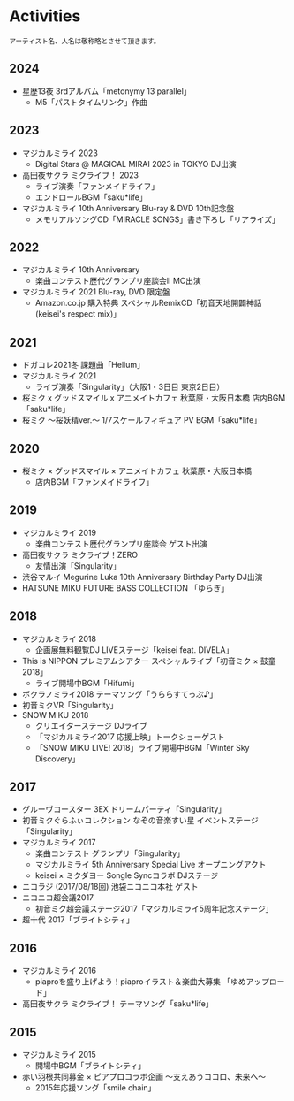 # Activities

<span style="font-size: 12px;">アーティスト名、人名は敬称略とさせて頂きます。</span>

## 2024

* 星歴13夜 3rdアルバム「metonymy 13 parallel」
  * M5「パストタイムリンク」作曲

## 2023

* マジカルミライ 2023
  * Digital Stars @ MAGICAL MIRAI 2023 in TOKYO DJ出演
* 高田夜サクラ ミクライブ！ 2023
  * ライブ演奏「ファンメイドライフ」
  * エンドロールBGM「saku\*life」
* マジカルミライ 10th Anniversary Blu-ray & DVD 10th記念盤
  * メモリアルソングCD「MIRACLE SONGS」書き下ろし「リアライズ」

## 2022

* マジカルミライ 10th Anniversary
  * 楽曲コンテスト歴代グランプリ座談会II MC出演
* マジカルミライ 2021 Blu-ray, DVD 限定盤
  * Amazon.co.jp 購入特典 スペシャルRemixCD「初音天地開闢神話 (keisei's respect mix)」

## 2021

* ドガコレ2021冬 課題曲「Helium」
* マジカルミライ 2021
  * ライブ演奏「Singularity」（大阪1・3日目 東京2日目）
* 桜ミク x グッドスマイル x アニメイトカフェ 秋葉原・大阪日本橋 店内BGM「saku*life」
* 桜ミク 〜桜妖精ver.〜 1/7スケールフィギュア PV BGM「saku*life」

## 2020

* 桜ミク × グッドスマイル × アニメイトカフェ 秋葉原・大阪日本橋
  * 店内BGM「ファンメイドライフ」

## 2019

* マジカルミライ 2019
  * 楽曲コンテスト歴代グランプリ座談会 ゲスト出演
* 高田夜サクラ ミクライブ！ZERO
  * 友情出演「Singularity」
* 渋谷マルイ Megurine Luka 10th Anniversary Birthday Party DJ出演
* HATSUNE MIKU FUTURE BASS COLLECTION 「ゆらぎ」

## 2018

* マジカルミライ 2018
  * 企画展無料観覧DJ LIVEステージ「keisei feat. DIVELA」
* This is NIPPON プレミアムシアター スペシャルライブ「初音ミク × 鼓童 2018」
  * ライブ開場中BGM「Hifumi」
* ボクラノミライ2018 テーマソング「うららすてっぷ♪」
* 初音ミクVR「Singularity」
* SNOW MIKU 2018
  * クリエイターステージ DJライブ
  * 「マジカルミライ2017 応援上映」トークショーゲスト
  * 「SNOW MIKU LIVE! 2018」ライブ開場中BGM「Winter Sky Discovery」

## 2017

* グルーヴコースター 3EX ドリームパーティ「Singularity」
* 初音ミクぐらふぃコレクション なぞの音楽すい星 イベントステージ「Singularity」
* マジカルミライ 2017
  * 楽曲コンテスト グランプリ「Singularity」
  * マジカルミライ 5th Anniversary Special Live オープニングアクト
  * keisei × ミクダヨー Songle Syncコラボ DJステージ
* ニコラジ (2017/08/18回) 池袋ニコニコ本社 ゲスト
* ニコニコ超会議2017
  * 初音ミク超会議ステージ2017「マジカルミライ5周年記念ステージ」
* 超十代 2017「ブライトシティ」

## 2016

* マジカルミライ 2016
  * piaproを盛り上げよう！piaproイラスト＆楽曲大募集 「ゆめアップロード」
* 高田夜サクラ ミクライブ！ テーマソング「saku\*life」

## 2015

* マジカルミライ 2015
  * 開場中BGM「ブライトシティ」
* 赤い羽根共同募金 × ピアプロコラボ企画 〜支えあうココロ、未来へ〜
  * 2015年応援ソング「smile chain」
